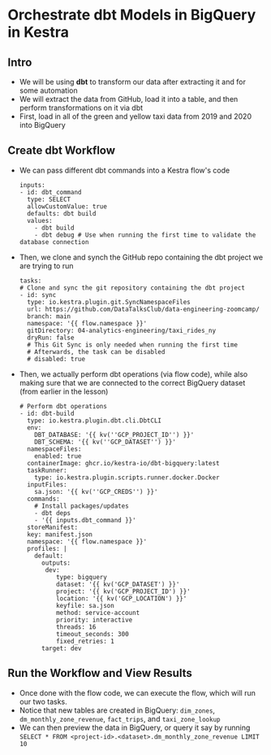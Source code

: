 # Orchestrate dbt Models in BigQuery in Kestra


## Intro
- We will be using **dbt** to transform our data after extracting it and for some automation
- We will extract the data from GitHub, load it into a table, and then perform transformations on it via dbt
- First, load in all of the green and yellow taxi data from 2019 and 2020 into BigQuery

## Create dbt Workflow
- We can pass different dbt commands into a Kestra flow's code
    ```YML
    inputs:
    - id: dbt_command
      type: SELECT
      allowCustomValue: true
      defaults: dbt build
      values:
        - dbt build
        - dbt debug # Use when running the first time to validate the database connection
    ```
- Then, we clone and synch the GitHub repo containing the dbt project we are trying to run
    ```YML
    tasks:
    # Clone and sync the git repository containing the dbt project
    - id: sync
      type: io.kestra.plugin.git.SyncNamespaceFiles
      url: https://github.com/DataTalksClub/data-engineering-zoomcamp/
      branch: main
      namespace: '{{ flow.namespace }}'
      gitDirectory: 04-analytics-engineering/taxi_rides_ny
      dryRun: false
      # This Git Sync is only needed when running the first time
      # Afterwards, the task can be disabled
      # disabled: true  
    ```
- Then, we actually perform dbt operations (via flow code), while also making sure that we are connected to the correct BigQuery dataset (from earlier in the lesson)
    ```YML
    # Perform dbt operations
    - id: dbt-build
      type: io.kestra.plugin.dbt.cli.DbtCLI
      env:
        DBT_DATABASE: '{{ kv(''GCP_PROJECT_ID'') }}'
        DBT_SCHEMA: '{{ kv(''GCP_DATASET'') }}'
      namespaceFiles:
        enabled: true
      containerImage: ghcr.io/kestra-io/dbt-bigquery:latest
      taskRunner:
        type: io.kestra.plugin.scripts.runner.docker.Docker
      inputFiles:
        sa.json: '{{ kv(''GCP_CREDS'') }}'
      commands:
        # Install packages/updates
        - dbt deps
        - '{{ inputs.dbt_command }}'
      storeManifest:
      key: manifest.json
      namespace: '{{ flow.namespace }}'
      profiles: |
        default:
          outputs:
           dev:
              type: bigquery
              dataset: '{{ kv('GCP_DATASET') }}'
              project: '{{ kv('GCP_PROJECT_ID') }}'
              location: '{{ kv('GCP_LOCATION') }}'
              keyfile: sa.json
              method: service-account
              priority: interactive
              threads: 16
              timeout_seconds: 300
              fixed_retries: 1
          target: dev
    ```


## Run the Workflow and View Results
- Once done with the flow code, we can execute the flow, which will run our two tasks.
- Notice that new tables are created in BigQuery: `dim_zones`, `dm_monthly_zone_revenue`, `fact_trips`, and `taxi_zone_lookup`
- We can then preview the data in BigQuery, or query it say by running `SELECT * FROM <project-id>.<dataset>.dm_monthly_zone_revenue LIMIT 10`
